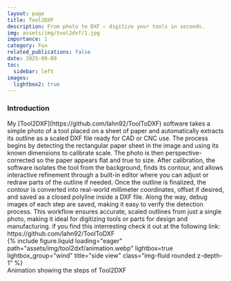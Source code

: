 ```yaml
---
layout: page
title: Tool2DXF
description: From photo to DXF — digitize your tools in seconds. 
img: assets/img/tool2dxf/1.jpg
importance: 1
category: Fun
related_publications: false
date: 2025-09-09
toc:
  sidebar: left
images:
  lightbox2: true
---
```


<h3>Introduction</h3>
My [Tool2DXF](https://github.com/lahn92/ToolToDXF) software takes a simple photo of a tool placed on a sheet of paper and automatically extracts its outline as a scaled DXF file ready for CAD or CNC use. The process begins by detecting the rectangular paper sheet in the image and using its known dimensions to calibrate scale. The photo is then perspective-corrected so the paper appears flat and true to size. After calibration, the software isolates the tool from the background, finds its contour, and allows interactive refinement through a built-in editor where you can adjust or redraw parts of the outline if needed. Once the outline is finalized, the contour is converted into real-world millimeter coordinates, offset if desired, and saved as a closed polyline inside a DXF file. Along the way, debug images of each step are saved, making it easy to verify the detection process. This workflow ensures accurate, scaled outlines from just a single photo, making it ideal for digitizing tools or parts for design and manufacturing.
if you find this interresting check it out at the following link: https://github.com/lahn92/ToolToDXF



<div class="row">
    <div class="col-sm mt-3 mt-md-0">
        {% include figure.liquid loading="eager" path="assets/img/tool2dxf/animation.webp" lightbox=true lightbox_group="wind" title="side view" class="img-fluid rounded z-depth-1" %}
    </div>
</div>
<div class="caption">
    Animation showing the steps of Tool2DXF
</div>
